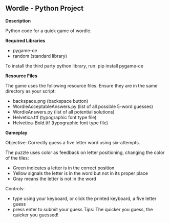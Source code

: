 ## Wordle - Python Project

**Description**

Python code for a quick game of wordle. 

**Required Libraries** 
- pygame-ce
- random (standard library)

To install the third party python library, run: 
    pip install pygame-ce

**Resource Files**

The game uses the following resource files. Ensure they are in the same directory as your script:
- backspace.png (backspace button)
- WordleAcceptableAnswers.py (list of all possible 5-word guesses)
- WordleAnswers.py (list of all potential solutions)
- Helvetica.ttf (typographic font type file)
- Helvetica-Bold.ttf (typographic font type file)

**Gameplay**

Objective: Correctly guess a five letter word using six-attempts. 

  The puzzle uses color as feedback on letter positioning, changing the color of the tiles: 
  - Green indicates a letter is in the correct position
  - Yellow signals the letter is in the word but not in its proper place
  - Gray means the letter is not in the word

Controls: 
- type using your keyboard, or click the printed keyboard, a five letter guess
- press enter to submit your guess
Tips: The quicker you guess, the quicker you guessed!
